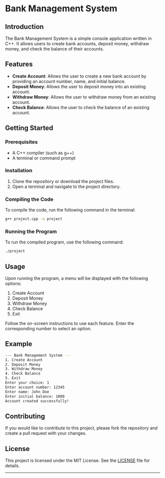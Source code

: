 # Bank Management System

## Introduction

The Bank Management System is a simple console application written in C++. It allows users to create bank accounts, deposit money, withdraw money, and check the balance of their accounts. 

## Features

- **Create Account**: Allows the user to create a new bank account by providing an account number, name, and initial balance.
- **Deposit Money**: Allows the user to deposit money into an existing account.
- **Withdraw Money**: Allows the user to withdraw money from an existing account.
- **Check Balance**: Allows the user to check the balance of an existing account.

## Getting Started

### Prerequisites

- A C++ compiler (such as g++)
- A terminal or command prompt

### Installation

1. Clone the repository or download the project files.
2. Open a terminal and navigate to the project directory.

### Compiling the Code

To compile the code, run the following command in the terminal:

```sh
g++ project.cpp -o project
```

### Running the Program

To run the compiled program, use the following command:

```sh
./project
```

## Usage

Upon running the program, a menu will be displayed with the following options:

1. Create Account
2. Deposit Money
3. Withdraw Money
4. Check Balance
5. Exit

Follow the on-screen instructions to use each feature. Enter the corresponding number to select an option.

## Example

```sh
--- Bank Management System ---
1. Create Account
2. Deposit Money
3. Withdraw Money
4. Check Balance
5. Exit
Enter your choice: 1
Enter account number: 12345
Enter name: John Doe
Enter initial balance: 1000
Account created successfully!
```

## Contributing

If you would like to contribute to this project, please fork the repository and create a pull request with your changes.

## License

This project is licensed under the MIT License. See the [LICENSE](https://github.com/git/git-scm.com/blob/main/MIT-LICENSE.txt) file for details.

---
